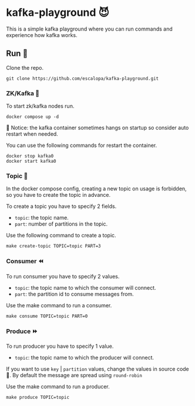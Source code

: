 # kafka-playground 😈

This is a simple kafka playground where you can run commands and experience how kafka
works.

## Run 🚀

Clone the repo.

```shell
git clone https://github.com/escalopa/kafka-playground.git
```
### ZK/Kafka 🐼

To start zk/kafka nodes run.
```shell
docker compose up -d
```

📝 Notice:  the kafka container sometimes hangs on startup so consider auto restart when needed.

You can use the following commands for restart the container.
```shell
docker stop kafka0
docker start kafka0 
```

### Topic 📝

In the docker compose config, creating a new topic on usage is forbidden, so you have to create the topic in advance.

To create a topic you have to specify 2 fields.
* `topic`: the topic name.
* `part`: number of partitions in the topic.

Use the following command to create a topic.
```shell
make create-topic TOPIC=topic PART=3
```

### Consumer ⏪

To run consumer you have to specify 2 values.
* `topic`: the topic name to which the consumer will connect.
* `part`: the partition id to consume messages from.

Use the make command to run a consumer.
```shell
make consume TOPIC=topic PART=0
```

### Produce ⏩

To run producer you have to specify 1 value.
* `topic`: the topic name to which the producer will connect.

If you want to use `key` | `partition` values, change the values in source code 🙂. By default the message are spread using `round-robin`

Use the make command to run a producer.
```shell
make produce TOPIC=topic 
```

